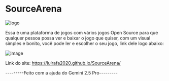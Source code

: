 # SourceArena

![logo](https://github.com/user-attachments/assets/054c8c76-557d-4435-8b0f-6207007b553b)

Essa é uma plataforma de jogos com vários jogos Open Source para que qualquer pessoa possa ver e baixar o jogo que quiser, com um visual simples e bonito, você pode ler e escolher o seu jogo, link dele logo abaixo:

![image](https://github.com/user-attachments/assets/e324b987-b654-4b35-a705-a74291dcb08a)

Link do site: https://luirafa2020.github.io/SourceArena/

---------Feito com a ajuda do Gemini 2.5 Pro---------
